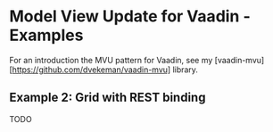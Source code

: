 # Model View Update for Vaadin - Examples

For an introduction the MVU pattern for Vaadin, see my [vaadin-mvu][https://github.com/dvekeman/vaadin-mvu] library.

## Example 2: Grid with REST binding

TODO